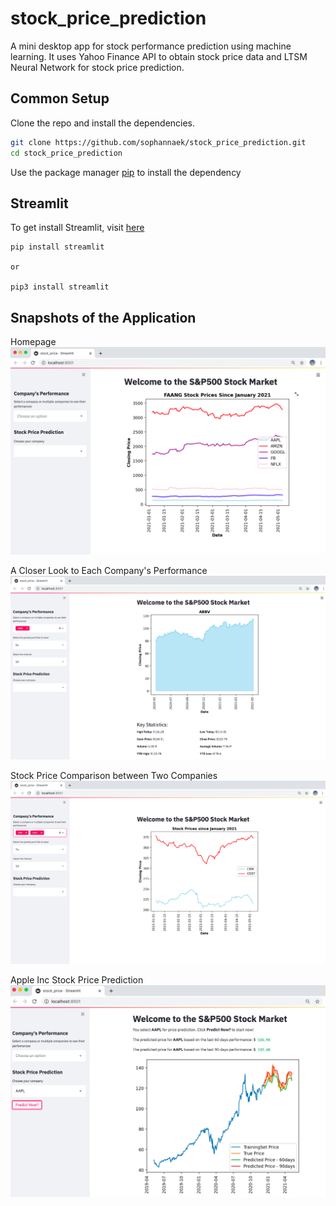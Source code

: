 # stock_price_prediction
A mini desktop app for stock performance prediction using machine learning. 
It uses Yahoo Finance API to obtain stock price data and LTSM Neural Network for stock price prediction.


## Common Setup 
Clone the repo and install the dependencies. 

```bash
git clone https://github.com/sophannaek/stock_price_prediction.git
cd stock_price_prediction
```

Use the package manager [pip](https://packaging.python.org/tutorials/installing-packages/) to install the dependency 
## Streamlit
To get install Streamlit, visit [here](https://docs.streamlit.io/en/stable/)
```
pip install streamlit 

or 

pip3 install streamlit
```

## Snapshots of the Application

Homepage 
![Homepage](./images/stock_1.png)

A Closer Look to Each Company's Performance
![Performance](./images/stock_2.png)

Stock Price Comparison between Two Companies
![Stock Price Comparison](./images/stock_3.png)

Apple Inc Stock Price Prediction
![Stock Prediction](./images/stock_4.png)
